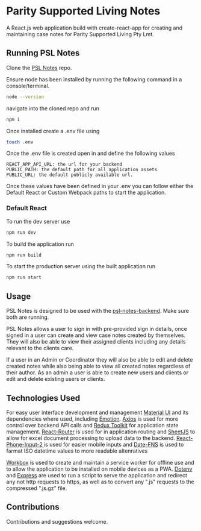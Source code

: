 # Parity Supported Living Notes

A React.js web application build with create-react-app for creating and maintaining case notes for Parity Supported Living Pty Lmt.

## Running PSL Notes

Clone the [PSL Notes](https://github.com/wSwanepoel199/Parity-Supported-Living) repo.

Ensure node has been installed by running the following command in a console/terminal.

```bash
node --version
```

navigate into the cloned repo and run

```bash
npm i
```

Once installed create a .env file using

```bash
touch .env
```

Once the .env file is created open in and define the following values

```text
REACT_APP_API_URL: the url for your backend
PUBLIC_PATH: the default path for all application assets
PUBLIC_URL: the default publicly available url.
```

Once these values have been defined in your .env you can follow either the Default React or Custom Webpack paths to start the application.

### Default React

To run the dev server use

```bash
npm run dev
```

To build the application run

```bash
npm run build
```

To start the production server using the built application run

```bash
npm run start
```

## Usage

PSL Notes is designed to be used with the [psl-notes-backend](https://github.com/wSwanepoel199/-Parity-Supported-Living-Backend). Make sure both are running.

PSL Notes allows a user to sign in with pre-provided sign in details, once signed in a user can create and view case notes created by themselves. They will also be able to view their assigned clients including any details relevant to the clients care.

If a user in an Admin or Coordinator they will also be able to edit and delete created notes while also being able to view all created notes regardless of their author. As an admin a user is able to create new users and clients or edit and delete existing users or clients.

## Technologies Used

For easy user interface development and management [Material UI](https://mui.com/) and its dependencies where used, including [Emotion](https://emotion.sh/docs/introduction). [Axios](https://axios-http.com/) is used for more control over backend API calls and [Redux Toolkit](https://redux-toolkit.js.org/) for application state management. [React-Router](https://reactrouter.com/en/main) is used for in application routing and [SheetJS](https://docs.sheetjs.com/) to allow for excel document processing to upload data to the backend. [React-Phone-Input-2](https://github.com/bl00mber/react-phone-input-2) is used for easier mobile inputs and [Date-FNS](https://date-fns.org/) is used to farmat ISO datetime values to more readable altenratives

[Workbox](https://developer.chrome.com/docs/workbox/) is used to create and maintain a service worker for offline use and to allow the application to be installed on mobile devices as a PWA. [Dotenv](https://github.com/motdotla/dotenv) and [Express](https://expressjs.com/) are used to run a script to serve the application and redirect any not http requests to https, as well as to convert any ".js" requests to the compressed ".js.gz" file.

## Contributions

Contributions and suggestions welcome.

